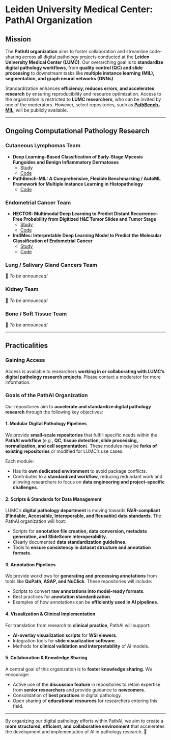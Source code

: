 # **Leiden University Medical Center: PathAI Organization**

## **Mission**
The **PathAI organization** aims to foster collaboration and streamline code-sharing across all digital pathology projects conducted at the **Leiden University Medical Center (LUMC)**. Our overarching goal is to **standardize digital pathology workflows**, from **quality control (QC) and slide processing** to downstream tasks like **multiple instance learning (MIL), segmentation, and graph neural networks (GNNs)**. 

Standardization enhances **efficiency, reduces errors, and accelerates research** by ensuring reproducibility and resource optimization. Access to the organization is restricted to **LUMC researchers**, who can be invited by one of the moderators. However, select repositories, such as **[PathBench-MIL](https://github.com/Sbrussee/PathBench-MIL)**, will be publicly available.

---

## **Ongoing Computational Pathology Research**
### **Cutaneous Lymphomas Team**
- **Deep Learning–Based Classification of Early-Stage Mycosis Fungoides and Benign Inflammatory Dermatoses**
  - [Study](https://www.sciencedirect.com/science/article/pii/S0022202X24021018)
  - [Code](https://github.com/Sbrussee/MF_BID_MIL)
- **PathBench-MIL: A Comprehensive, Flexible Benchmarking / AutoML Framework for Multiple Instance Learning in Histopathology**
  - [Code](https://github.com/Sbrussee/PathBench-MIL)

### **Endometrial Cancer Team**
- **HECTOR: Multimodal Deep Learning to Predict Distant Recurrence-Free Probability from Digitized H&E Tumor Slides and Tumor Stage**
  - [Study](https://www.nature.com/articles/s41591-024-02993-w)
  - [Code](https://github.com/AIRMEC/HECTOR)
- **Im4Mec: Interpretable Deep Learning Model to Predict the Molecular Classification of Endometrial Cancer**
  - [Study](https://www.sciencedirect.com/science/article/pii/S2589750022002102?via%3Dihub)
  - [Code](https://github.com/AIRMEC/im4MEC)

### **Lung / Salivary Gland Cancers Team**
🚧 *To be announced!*

### **Kidney Team**
🚧 *To be announced!*

### **Bone / Soft Tissue Team**
🚧 *To be announced!*

---

## **Practicalities**
### **Gaining Access**
Access is available to researchers **working in or collaborating with LUMC’s digital pathology research projects**. Please contact a moderator for more information.


### **Goals of the PathAI Organization**
Our repositories aim to **accelerate and standardize digital pathology research** through the following key objectives:

#### **1. Modular Digital Pathology Pipelines**
We provide **small-scale repositories** that fulfill specific needs within the **PathAI workflow** (e.g., **QC, tissue detection, slide processing, normalization, and cell segmentation**). These modules may be **forks of existing repositories** or modified for LUMC’s use cases.

Each module:
- Has its **own dedicated environment** to avoid package conflicts.
- Contributes to a **standardized workflow**, reducing redundant work and allowing researchers to focus on **data engineering and project-specific challenges**.


#### **2. Scripts & Standards for Data Management**
LUMC’s **digital pathology department** is moving towards **FAIR-compliant (Findable, Accessible, Interoperable, and Reusable) data standards**. The PathAI organization will host:
- Scripts for **annotation file creation, data conversion, metadata generation, and SlideScore interoperability**.
- Clearly documented **data standardization guidelines**.
- Tools to **ensure consistency in dataset structure and annotation formats**.


#### **3. Annotation Pipelines**
We provide workflows for **generating and processing annotations** from tools like **QuPath, ASAP, and NuClick**. These repositories will include:
- Scripts to convert **raw annotations into model-ready formats**.
- Best practices for **annotation standardization**.
- Examples of how annotations can be **efficiently used in AI pipelines**.


#### **4. Visualization & Clinical Implementation**
For translation from research to **clinical practice**, PathAI will support:
- **AI-overlay visualization scripts** for **WSI viewers**.
- Integration tools for **slide visualization software**.
- Methods for **clinical validation and interpretability** of AI models.


#### **5. Collaboration & Knowledge Sharing**
A central goal of this organization is to **foster knowledge sharing**. We encourage:
- Active use of the **discussion feature** in repositories to retain expertise from **senior researchers** and provide guidance to **newcomers**.
- Consolidation of **best practices** in digital pathology.
- Open sharing of **educational resources** for researchers entering this field.

---

By organizing our digital pathology efforts within PathAI, we aim to create a **more structured, efficient, and collaborative environment** that accelerates the development and implementation of AI in pathology research. 🚀

